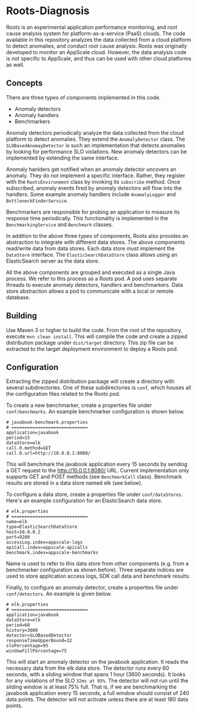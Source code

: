 # Roots-Diagnosis
Roots is an experimental application performance monitoring, and root cause 
analysis system for platform-as-a-service (PaaS) clouds. The code available 
in this repository analyzes the data collected from a cloud platform to
detect anomalies, and conduct root cause analysis. Roots was originally developed
to monitor an AppScale cloud. However, the data analysis code is not specific
to AppScale, and thus can be used with other cloud platforms as well.

## Concepts
There are three types of components implemented in this code.

* Anomaly detectors
* Anomaly handlers
* Benchmarkers

Anomaly detectors periodically analyze the data collected from the cloud
platform to detect anomalies. They extend the `AnomalyDetector` class.
The `SLOBasedAnomayDetector` is such an implementation that detects
anomalies by looking for performance SLO violations. New anomaly detectors
can be implemented by extending the same interface.

Anomaly hanlders get notified when an anomaly detector uncovers an anomaly.
They do not implement a specific interface. Rather, they register with the
`RootsEnvironment` class by invoking its `subscribe` method. Once subscribed,
anomaly events fired by anomaly detectors will flow into the handlers. Some
example anomaly handlers include `AnomalyLogger` and `BottleneckFinderService`.

Benchmarkers are responsible for probing an application to measure its
response time periodically. This functionality is implemented in the 
`BenchmarkingService` and `Benchmark` classes.

In addition to the above three types of components, Roots also provides
an abstraction to integrate with different data stores. The above components
read/write data from data stores. Each data store must implement the
`DataStore` interface. The `ElasticSearchDataStore` class allows using
an ElasticSearch server as the data store.

All the above components are grouped and executed as a single Java process.
We refer to this process as a Roots pod. A pod uses separate threads to
execute anomaly detectors, handlers and benchmarkers. Data store abstraction
allows a pod to communicate with a local or remote database.

## Building
Use Maven 3 or higher to build the code. From the root of the repository,
execute `mvn clean install`. This will compile the code and create a zipped
distribution package under `dist/target` directory. This zip file can 
be extracted to the target deployment environment to deploy a Roots pod.

## Configuration
Extracting the zipped distribution package will create a directory with
several subdirectories. One of these subdirectories is `conf`, which houses
all the configuration files related to the Roots pod.

To create a new benchmarker, create a properties file under `conf/benchmarks`.
An example benchmarker configuration is shown below.

```
# javabook-benchmark.properties
# =============================
application=javabook
period=15
dataStore=elk
call.0.method=GET
call.0.url=http://10.0.0.1:8080/
```
This will benchmark the javabook application every 15 seconds by sending
a GET request to the http://10.0.0.1:8080/ URL. Current implementation only 
supports GET and POST methods (see `BenchmarkCall` class). Benchmark results
are stored in a data store named elk (see below).

To configure a data store, create a properties file under `conf/dataStores`.
Here's an example configuration for an ElasticSearch data store.

```
# elk.properties
# =============================
name=elk
type=ElasticSearchDataStore
host=10.0.0.2
port=9200
accessLog.index=appscale-logs
apiCall.index=appscale-apicalls
benchmark.index=appscale-benchmarks
```

Name is used to refer to this data store from other components (e.g. from a benchmarker
configuration as shown before). Three separate indices are used to store application 
access logs, SDK call data and benchmark results.

Finally, to configure an anomaly detector, create a properties file under `conf/detectors`.
An example is given below.

```
# elk.properties
# =============================
application=javabook
dataStore=elk
period=60
history=3600
detector=SLOBasedDetector
responseTimeUpperBound=32
sloPercentage=95
windowFillPercentage=75
```

This will start an anomaly detector on the javabook application. It reads the necessary
data from the elk data store. The detector runs every 60 seconds, with a sliding window
that spans 1 hour (3600 seconds). It looks for any violations of the SLO `32ms at 95%`.
The detector will not run until the sliding window is at least 75% full. That is, if we
are benchmarking the javabook application every 15 seconds, a full window should consist
of 240 data points. The detector will not activate unless there are at least 180 data
points.
